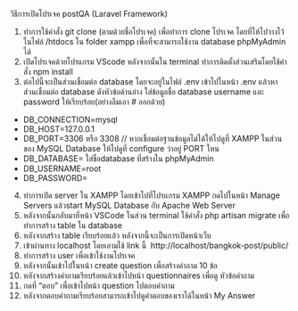 วิธีการเปิดโปรเจค postQA (Laravel Framework)
1. ทำการใช้คำสั่ง git clone (ตามด้วยชื่อโปรเจค) เพื่อทำการ clone โปรเจค โดยที่ให้ไปวางไว้ในไฟล์ /htdocs ใน folder xampp เพื่อที่จะสามารถใช้งาน database phpMyAdmin ได้
2. เปิดโปรเจคด้วยโปรแกรม VScode หลังจากนั้นใน terminal ทำการติดตั้งส่วนเสริมโดยใช้คำสั่ง npm install
3. ต่อไปนี้จะเป็นส่วนเชื่อมต่อ database โดยจะอยู่ในไฟล์ .env เข้าไปในหน้า .env แล้วหา ส่วนเชื่อมต่อ database ดังหัวข้อด้านล่าง ใส่ข้อมูลชื่อ database username และ password ให้เรียบร้อย(อย่างลืมเอา # ออกด้วย)
* DB_CONNECTION=mysql
* DB_HOST=127.0.0.1
* DB_PORT=3306 หรือ 3308 // หากเชื่อมต่อฐานข้อมูลไม่ได้ให้ไปดูที่ XAMPP ในส่วนของ MySQL Database ให้ไปดูที่ configure ว่าอยู่ PORT ใหน
* DB_DATABASE= ใส่ชื่อdatabase ที่สร้างใน phpMyAdmin
* DB_USERNAME=root
* DB_PASSWORD=
4. ทำการเปิด server ใน XAMPP โดยเข้าไปที่โปรแกรม XAMPP กดไปในหน้า Manage Servers แล้วstart MySQL Database กับ Apache Web Server
5. หลังจากนั้นกลับมาที่หน้า VSCode ในส่วน terminal ใช้คำสั่ง php artisan migrate เพื่อทำการสร้าง table ใน database 
6. หลังจากสร้าง table เรียบร้อยแล้ว หลังจากนี้จะเป็นการเปิดหน้าเว็บ
7. เข้าผ่านทาง localhost โดยเอามใช้ link นี้  http://localhost/bangkok-post/public/
8. ทำการสร้าง user เพื่อเข้าใช้งานโปรเจค
9. หลังจากนั้นเข้าไปในหน้า create question เพื่อสร้างคำถาม 10 ข้อ 
10. หลังจากสร้างคำถามเรียบร้อยแล้วเข้าไปหน้า questionnaires เพื่อดู หัวข้อคำถาม
11. กดที่ “ตอบ” เพื่อเข้าไปหน้า question ไปตอบคำถาม
12. หลังจากตอบคำถามเรียบร้อยสามารถเข้าไปดูคำตอบของเราได้ในหน้า My Answer
